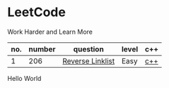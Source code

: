 # LeetCode
Work Harder and Learn More

|no.|number|question|level|c++|
|---|---|---|---|---|
|1|206|[Reverse Linklist](https://leetcode.com/problems/reverse-linked-list/)|Easy|[c++]()|
Hello World
